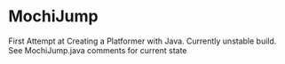 # MochiJump
First Attempt at Creating a Platformer with Java. Currently unstable build. See MochiJump.java comments for current state
